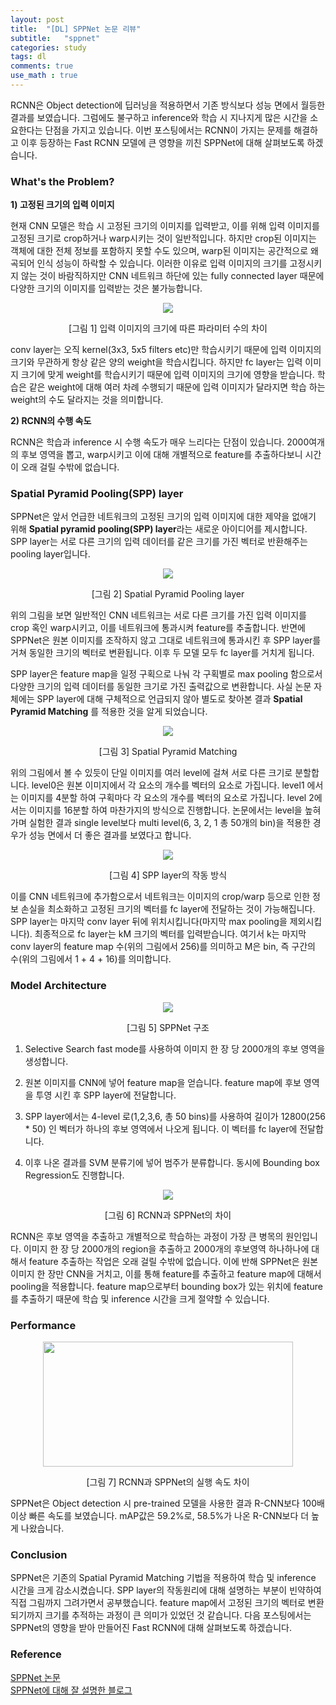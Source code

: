 ```yaml
---
layout: post
title:  "[DL] SPPNet 논문 리뷰"
subtitle:   "sppnet"
categories: study
tags: dl
comments: true
use_math : true
---
```


RCNN은 Object detection에 딥러닝을 적용하면서 기존 방식보다 성능 면에서 월등한 결과를 보였습니다. 그럼에도 불구하고 inference와 학습 시 지나지게 많은 시간을 소요한다는 단점을 가지고 있습니다. 이번 포스팅에서는 RCNN이 가지는 문제를 해결하고 이후 등장하는 Fast RCNN 모델에 큰 영향을 끼친 SPPNet에 대해 살펴보도록 하겠습니다. 

### What's the Problem?

**1) 고정된 크기의 입력 이미지** 

현재 CNN 모델은 학습 시 고정된 크기의 이미지를 입력받고, 이를 위해 입력 이미지를 고정된 크기로 crop하거나 warp시키는 것이 일반적입니다. 하지만 crop된 이미지는 객체에 대한 전체 정보를 포함하지 못할 수도 있으며, warp된 이미지는 공간적으로 왜곡되어 인식 성능이 하락할 수 있습니다. 이러한 이유로 입력 이미지의 크기를 고정시키지 않는 것이 바람직하지만 CNN 네트워크 하단에 있는 fully connected layer 때문에 다양한 크기의 이미지를 입력받는 것은 불가능합니다. 

<p align='center'><img src='https://ifh.cc/g/PYW4gL.jpg'></p><p align='center'>[그림 1] 입력 이미지의 크기에 따른 파라미터 수의 차이</p>


conv layer는 오직 kernel(3x3, 5x5 filters etc)만 학습시키기 때문에 입력 이미지의 크기와 무관하게 항상 같은 양의 weight을 학습시킵니다. 하지만 fc layer는 입력 이미지 크기에 맞게 weight를 학습시키기 때문에 입력 이미지의 크기에 영향을 받습니다. 학습은 같은 weight에 대해 여러 차례 수행되기 때문에 입력 이미지가 달라지면 학습 하는 weight의 수도 달라지는 것을 의미합니다.

**2) RCNN의 수행 속도**

RCNN은 학습과 inference 시 수행 속도가 매우 느리다는 단점이 있습니다. 2000여개의 후보 영역을 뽑고, warp시키고 이에 대해 개별적으로 feature를 추출하다보니 시간이 오래 걸릴 수밖에 없습니다. 

### Spatial Pyramid Pooling(SPP) layer

SPPNet은 앞서 언급한 네트워크의 고정된 크기의 입력 이미지에 대한 제약을 없애기 위해 **Spatial pyramid pooling(SPP) layer**라는 새로운 아이디어를 제시합니다. SPP layer는 서로 다른 크기의 입력 데이터를 같은 크기를 가진 벡터로 반환해주는 pooling layer입니다. 
<p align='center'><img src ='https://1.bp.blogspot.com/-iZxHVhfK6gk/XeisvRenprI/AAAAAAAAG5g/QdGWTvxZcCgzyXyCFBb5de2ooTHga5P-wCLcBGAsYHQ/s1600/sppnet-f1.png'></p><p align='center'>[그림 2] Spatial Pyramid Pooling layer</p>

위의 그림을 보면 일반적인 CNN 네트워크는 서로 다른 크기를 가진 입력 이미지를 crop 혹인 warp시키고, 이를 네트워크에 통과시켜 feature를 추출합니다.  반면에 SPPNet은 원본 이미지를 조작하지 않고 그대로 네트워크에 통과시킨 후 SPP layer를 거쳐 동일한 크기의 벡터로 변환됩니다. 이후 두 모델 모두 fc layer를 거치게 됩니다.

SPP layer은 feature map을 일정 구획으로 나눠 각 구획별로 max pooling 함으로서 다양한 크기의 입력 데이터를 동일한 크기로 가진 출력값으로 변환합니다. 사실 논문 자체에는 SPP layer에 대해 구체적으로 언급되지 않아 별도로 찾아본 결과 **Spatial Pyramid Matching** 를 적용한 것을 알게 되었습니다. 

<p align='center'><img src="https://ifh.cc/g/H9EeSI.png"></p><p align='center'>[그림 3] Spatial Pyramid Matching</p>

위의 그림에서 볼 수 있듯이 단일 이미지를 여러 level에 걸쳐 서로 다른 크기로 분할합니다. level0은 원본 이미지에서 각 요소의 개수를 벡터의 요소로 가집니다. level1 에서는 이미지를 4분할 하여 구획마다 각 요소의 개수를 벡터의 요소로 가집니다. level 2에서는 이미지를 16분할 하여 마찬가지의 방식으로 진행합니다. 논문에서는 level을 높혀가며 실험한 결과 single level보다 multi level(6, 3, 2, 1 총 50개의 bin)을 적용한 경우가 성능 면에서 더 좋은 결과를 보였다고 합니다. 

<p align='center'><img src='https://ifh.cc/g/31KP57.jpg'></p><p align='center'>[그림 4] SPP layer의 작동 방식</p>

이를 CNN 네트워크에 추가함으로서 네트워크는 이미지의 crop/warp 등으로 인한 정보 손실을 최소화하고 고정된 크기의 벡터를 fc layer에 전달하는 것이 가능해집니다. SPP layer는 마지막 conv layer 뒤에 위치시킵니다(마지막 max pooling을 제외시킵니다). 최종적으로 fc layer는 kM 크기의 벡터를 입력받습니다. 여기서 k는 마지막 conv layer의 feature map 수(위의 그림에서 256)를 의미하고 M은 bin, 즉 구간의 수(위의 그림에서 1 + 4 + 16)를 의미합니다. 

### Model Architecture

<p align='center'><img src='https://t1.daumcdn.net/cfile/tistory/2479973F58C8F12E1F'></p>
<p align='center'>[그림 5] SPPNet 구조 </p>

1) Selective Search fast mode를 사용하여 이미지 한 장 당  2000개의 후보 영역을 생성합니다. 

2) 원본 이미지를 CNN에 넣어 feature map을 얻습니다. feature map에 후보 영역을 투영 시킨 후 SPP layer에 전달합니다. 

3) SPP layer에서는 4-level 로(1,2,3,6, 총 50 bins)를 사용하여 길이가 12800(256 * 50) 인 벡터가 하나의 후보 영역에서 나오게 됩니다. 이 벡터를 fc layer에 전달합니다.

4) 이후 나온 결과를 SVM 분류기에 넣어 범주가 분류합니다. 동시에 Bounding box Regression도 진행합니다. 

<p align='center'><img src='https://miro.medium.com/max/1400/1*n4LE9idyGJX_efOsS-FNvw.png'></p>

<p align='center'>[그림 6] RCNN과 SPPNet의 차이 </p>

RCNN은 후보 영역을 추출하고 개별적으로 학습하는 과정이 가장 큰 병목의 원인입니다. 이미지 한 장 당 2000개의 region을 추출하고 2000개의 후보영역 하나하나에 대해서 feature 추출하는 작업은 오래 걸릴 수밖에 없습니다. 이에 반해 SPPNet은 원본 이미지 한 장만 CNN을 거치고,  이를 통해 feature를 추출하고 feature map에 대해서 pooling을 적용합니다. feature map으로부터 bounding box가 있는 위치에 feature를 추출하기 때문에 학습 및 inference 시간을 크게 절약할 수 있습니다. 

### Performance
<p align='center'><img src='https://ifh.cc/g/VtXCPp.png' width="400" height="200"></p>
<p align='center'>[그림 7] RCNN과 SPPNet의 실행 속도 차이 </p>

SPPNet은 Object detection 시 pre-trained 모델을 사용한 결과 R-CNN보다 100배 이상 빠른 속도를 보였습니다. mAP값은 59.2%로, 58.5%가 나온 R-CNN보다 더 높게 나왔습니다. 

### Conclusion
SPPNet은 기존의 Spatial Pyramid Matching 기법을 적용하여 학습 및 inference 시간을 크게 감소시켰습니다. SPP layer의 작동원리에 대해 설명하는 부분이 빈약하여 직접 그림까지 그려가면서 공부했습니다. feature map에서 고정된 크기의 벡터로 변환되기까지 크기를 추적하는 과정이 큰 의미가 있었던 것 같습니다. 다음 포스팅에서는 SPPNet의 영향을 받아 만들어진 Fast RCNN에 대해 살펴보도록 하겠습니다. 

### Reference
[SPPNet 논문](https://arxiv.org/pdf/1406.4729.pdf)  
[SPPNet에 대해 잘 설명한 블로그](https://medium.com/coinmonks/review-sppnet-1st-runner-up-object-detection-2nd-runner-up-image-classification-in-ilsvrc-906da3753679)  





